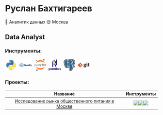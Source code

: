 # Руслан Бахтигареев
:briefcase: Аналитик данных 
&#128522; Москва
## Data Analyst

###  Инструменты:
<div>
  <img src="https://github.com/devicons/devicon/blob/master/icons/python/python-original.svg" title="Python" alt="Python" width="40" height="40"/>&nbsp;
  <img src="https://github.com/devicons/devicon/blob/master/icons/numpy/numpy-original-wordmark.svg" title="NumPy" alt="NumPy" width="40" height="40"/>&nbsp;
  <img src="https://github.com/devicons/devicon/blob/master/icons/jupyter/jupyter-original-wordmark.svg" title="Jupyter" alt="Jupyter" width="40" height="40"/>&nbsp;
  <img src="https://github.com/devicons/devicon/blob/master/icons/pandas/pandas-original-wordmark.svg" title="Pandas" alt="Pandas" width="40" height="40"/>&nbsp;
  <img src="https://github.com/devicons/devicon/blob/master/icons/postgresql/postgresql-original.svg" title="PostgreSQL" alt="PostgreSQL" width="40" height="40"/>&nbsp;
  <img src="https://github.com/devicons/devicon/blob/master/icons/git/git-original-wordmark.svg" title="Git" **alt="Git" width="40" height="40"/>
</div>

###  Проекты:
| Название | Инструменты |
| :--------: | :-------: |
|[Исследование рынка общественного питания в Москве]([https://github.com/DinkyPinky/Data-Science/tree/main/Yandex-Practicum-Projects/games-rating-analysis](https://github.com/ruslanbakht/projects/tree/main/yandex_practicum/catering_moscow)) |<img src="https://img.shields.io/badge/Pandas-black?style=flat-square&logo=pandas&logoColor=orange"/><img src="https://img.shields.io/badge/MatPlotlib-black?style=flat-square](https://github.com/devicons/devicon/blob/master/icons/python/python-original.svg)"/><img src="[https://img.shields.io/badge/Plotly-black?style=flat-square&logo=plotly&logoColor=orange](https://camo.githubusercontent.com/a58b137c47f5c29c34c71541bc56e9aa961ee86def460fffb7d49f804b4926fc/68747470733a2f2f696d672e736869656c64732e696f2f62616467652f507974686f6e2d426c75653f7374796c653d666c61742d737175617265266c6f676f3d707974686f6e79266c6f676f436f6c6f723d79656c6c6f77)"/>||



